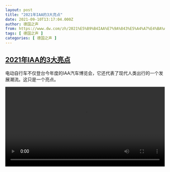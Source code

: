 ```yaml
---
layout: post
title: "2021年IAA的3大亮点"
date: 2021-09-10T13:17:04.000Z
author: 德国之声
from: https://www.dw.com/zh/2021%E5%B9%B4IAA%E7%9A%843%E5%A4%A7%E4%BA%AE%E7%82%B9/a-59134066
tags: [ 德国之声 ]
categories: [ 德国之声 ]
---
```

<!--1631279824000-->
[2021年IAA的3大亮点](https://www.dw.com/zh/2021%E5%B9%B4IAA%E7%9A%843%E5%A4%A7%E4%BA%AE%E7%82%B9/a-59134066)
------

<div>
<p>电动自行车不仅登台今年度的IAA汽车博览会，它还代表了现代人类出行的一个发展潮流。这只是一个亮点。</small></p><video src="https://tvdownloaddw-a.akamaihd.net/dwtv_video/flv/vdt_zh/2021/bchi210909_001_3trends_01r_sd_avc.mp4" controls style="width:100%"></video>
</div>
